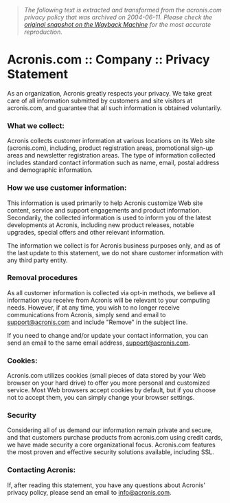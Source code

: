 > *The following text is extracted and transformed from the acronis.com privacy policy that was archived on 2004-06-11. Please check the [original snapshot on the Wayback Machine](https://web.archive.org/web/20040611015538id_/http%3A//www.acronis.com/company/privacy.html) for the most accurate reproduction.*

# Acronis.com :: Company :: Privacy Statement

As an organization, Acronis greatly respects your privacy. We take great care of all information submitted by customers and site visitors at acronis.com, and guarantee that all such information is obtained voluntarily.

  


### What we collect:

Acronis collects customer information at various locations on its Web site (acronis.com), including, product registration areas, promotional sign-up areas and newsletter registration areas. The type of information collected includes standard contact information such as name, email, postal address and demographic information.

  


### How we use customer information:

This information is used primarily to help Acronis customize Web site content, service and support engagements and product information. Secondarily, the collected information is used to inform you of the latest developments at Acronis, including new product releases, notable upgrades, special offers and other relevant information.

The information we collect is for Acronis business purposes only, and as of the last update to this statement, we do not share customer information with any third party entity.

  


### Removal procedures

As all customer information is collected via opt-in methods, we believe all information you receive from Acronis will be relevant to your computing needs. However, if at any time, you wish to no longer receive communications from Acronis, simply send and email to [support@acronis.com](mailto:support@acronis.com) and include "Remove" in the subject line.

If you need to change and/or update your contact information, you can send an email to the same email address, [support@acronis.com](mailto:support@acronis.com).

  


### Cookies:

Acronis.com utilizes cookies (small pieces of data stored by your Web browser on your hard drive) to offer you more personal and customized service. Most Web browsers accept cookies by default, but if you choose not to accept them, you can simply change your browser settings.

  


### Security

Considering all of us demand our information remain private and secure, and that customers purchase products from acronis.com using credit cards, we have made security a core organizational focus. Acronis.com features the most proven and effective security solutions available, including SSL.

  


### Contacting Acronis:

If, after reading this statement, you have any questions about Acronis' privacy policy, please send an email to [info@acronis.com](mailto:info@acronis.com).

   
